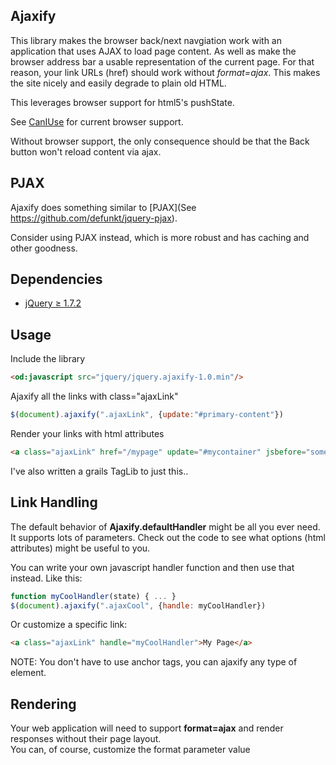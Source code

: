 ## Ajaxify

This library makes the browser back/next navgiation work with an application that uses AJAX to load page content.
As well as make the browser address bar a usable representation of the current page.
For that reason,  your link URLs (href) should work without *format=ajax*. 
This makes the site nicely and easily degrade to plain old HTML.

This leverages browser support for html5's pushState.

See [CanIUse](http://caniuse.com/#feat=history) for current browser support.

Without browser support, the only consequence should be that the Back button won't reload content via ajax.

## PJAX

Ajaxify does something similar to [PJAX](See https://github.com/defunkt/jquery-pjax).

Consider using PJAX instead, which is more robust and has caching and other goodness.


## Dependencies
* [jQuery &#8805; 1.7.2](http://jquery.com/)

## Usage
Include the library
```html
<od:javascript src="jquery/jquery.ajaxify-1.0.min"/>
```

Ajaxify all the links with class="ajaxLink"
```js
$(document).ajaxify(".ajaxLink", {update:"#primary-content"})
```

Render your links with html attributes
```html
<a class="ajaxLink" href="/mypage" update="#mycontainer" jsbefore="someFunction();" format="ajax">My Page</a>
```

I've also written a grails TagLib to just this..

## Link Handling
The default behavior of **Ajaxify.defaultHandler** might be all you ever need.  
It supports lots of parameters.  Check out the code to see what options (html attributes) might be useful to you.

You can write your own javascript handler function and then use that instead. Like this:
```js
function myCoolHandler(state) { ... }
$(document).ajaxify(".ajaxCool", {handle: myCoolHandler})
```

Or customize a specific link:
```html
<a class="ajaxLink" handle="myCoolHandler">My Page</a>
```

NOTE: You don't have to use anchor tags, you can ajaxify any type of element.

## Rendering
Your web application will need to support **format=ajax** and render responses without their page layout.  
You can, of course, customize the format parameter value


